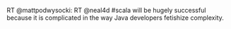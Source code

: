 <!--
id: 263132415
link: http://kevinisom.info/post/263132415/rt-mattpodwysocki-rt-neal4d-scala-will-be
slug: rt-mattpodwysocki-rt-neal4d-scala-will-be
date: Mon Nov 30 2009 19:11:05 GMT+1300 (NZDT)
raw: {"blog_name":"kevinisom","id":263132415,"post_url":"http://kevinisom.info/post/263132415/rt-mattpodwysocki-rt-neal4d-scala-will-be","slug":"rt-mattpodwysocki-rt-neal4d-scala-will-be","type":"text","date":"2009-11-30 06:11:05 GMT","timestamp":1259561465,"state":"published","format":"html","reblog_key":"uriI4xLX","tags":[],"short_url":"http://tmblr.co/Zw68YyFhnJ-","highlighted":[],"feed_item":"http://twitter.com/kev_nz/statuses/6189893521","from_feed_id":"650289","note_count":0,"title":null,"body":"<p>RT @mattpodwysocki: RT @neal4d #scala will be hugely successful because it is complicated in the way Java developers fetishize complexity.</p>"}
publish: 2009-11-030
tags: 
title: null
-->


RT @mattpodwysocki: RT @neal4d \#scala will be hugely successful because
it is complicated in the way Java developers fetishize complexity.


